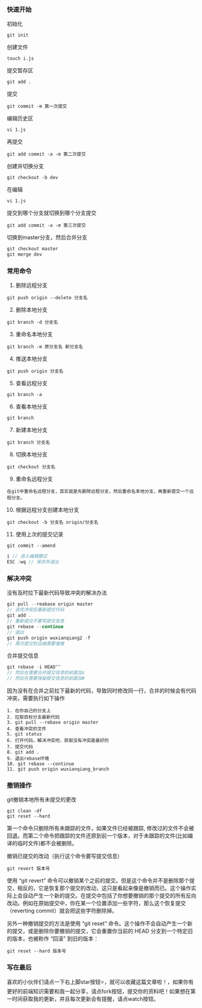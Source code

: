 ### 快速开始
初始化
```
git init
```
创建文件
```
touch i.js
```
提交暂存区
```
git add .
```
提交
```
git commit -m 第一次提交
```
编辑历史区
```
vi 1.js
```
再提交
```
git add commit -a -m 第二次提交
```
 创建并切换分支
```
git checkout -b dev
```
在编辑
```
vi 1.js
```
提交到哪个分支就切换到哪个分支提交
```
git add commit -a -m 第三次提交
```
切换到master分支，然后合并分支
```js
git checkout master
git merge dev
```

### 常用命令
1. 删除远程分支
```
git push origin --delete 分支名
```

2. 删除本地分支
```
git branch -d 分支名
```

3. 重命名本地分支
```
git branch -m 原分支名 新分支名
```

4. 推送本地分支
```
git push origin 分支名
```

5. 查看远程分支
```
git branch -a
```

6. 查看本地分支
```
git branch
```

7. 新建本地分支
```
git branch 分支名
```

8. 切换本地分支
```
git checkout 分支名
```

9. 重命名远程分支
```
在git中重命名远程分支，其实就是先删除远程分支，然后重命名本地分支，再重新提交一个远程分支。
```

10. 根据远程分支创建本地分支
```
git checkout -b 分支名 origin/分支名
```

11. 使用上次的提交记录
```
git commit --amend
```

```js
i // 进入编辑模式
ESC :wq // 保存并退出
```

### 解决冲突
没有及时拉下最新代码导致冲突的解决办法
```js
git pull --reabase origin master
// 该完冲突后重新提交代码
git add .
// 重新提交不要写提交信息
git rebase --continue
// 退出
git push origin wuxianqiang2 -f
// 再次提交到远端需要强推
```

合并提交信息
```js
git rebase -i HEAD^^
// 然后在需要合并提交信息的前面加s
// 然后在需要保留提交信息的前面加#
```

因为没有在合并之前拉下最新的代码，导致同时修改同一行，合并的时候会有代码冲突，需要执行如下操作
```
1. 在你自己的分支上
2. 拉取目标分支最新代码
3. git pull --rebase origin master 
4. 查看冲突的文件
5. git status
6. 打开代码，解决冲突吧，获取没有冲突是最好的
7. 提交代码
8. git add .
9. 退出rebase环境
10. git rebase --continue
11. git push origin wuxianqiang_branch
```

### 撤销操作
git撤销本地所有未提交的更改
```
git clean -df
git reset --hard
```
第一个命令只删除所有未跟踪的文件，如果文件已经被跟踪, 修改过的文件不会被回退。而第二个命令把跟踪的文件还原到前一个版本，对于未跟踪的文件(比如编译的临时文件)都不会被删除。

撤销已提交的改动（执行这个命令要写提交信息）
```
git revert 版本号
```
使用 “git revert” 命令可以撤销某个之前的提交。但是这个命令并不是删除那个提交，相反的，它是恢复那个提交的改动，这只是看起来像是撤销而已。这个操作实际上会自动产生一个新的提交。在提交中包括了你想要撤销的那个提交的所有反向改动。例如在原始提交中，你在某一个位置添加一些字符，那么这个恢复提交（reverting commit）就会把这些字符删除掉。

另外一种撤销提交的方法是使用 “git reset” 命令。这个操作不会自动产生一个新的提交，或是删除你要撤销的提交，它会重置你当前的 HEAD 分支到一个特定旧的版本，也被称作 “回滚” 到旧的版本：
```
git reset --hard 版本号
```
### 写在最后

喜欢的小伙伴们请点一下右上脚star按钮:star:，就可以收藏这篇文章啦！，如果你有更好的前端知识需要和我一起分享，请点fork按钮，提交你的资料吧！如果想在第一时间获取我的更新，并且每次更新会有提醒，请点watch按钮。
